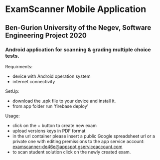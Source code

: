 # ExamScanner Mobile Application
## Ben-Gurion University of the Negev, Software Engineering Project 2020
### Android application for scanning & grading multiple choice tests.

Requirments:
- device with Android operation system
- internet connectivity

SetUp:
- download the .apk file to your device and install it.
- from app folder run 'firebase deploy'

Usage:
- click on the + button to create new exam
- upload versions keys in PDF format
- in the url container please insert a public Google spreadsheet url or 
  a private one with editing premissions to the app service account: examscanner-de46e@appspot.gserviceaccount.com
- to scan student solution click on the newly created exam.

